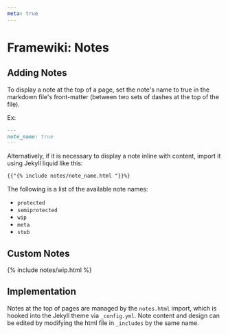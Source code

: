 ```yaml
---
meta: true
---
```

# Framewiki: Notes
## Adding Notes
To display a note at the top of a page, set the note's name to true in the markdown file's front-matter (between two sets of  dashes at the top of the file). 

Ex:
```md
---
note_name: true
---
```

Alternatively, if it is necessary to display a note inline with content, import it using Jekyll liquid like this:
```md
{{"{% include notes/note_name.html "}}%}
```

The following is a list of the available note names:
- `protected`
- `semiprotected`
- `wip`
- `meta`
- `stub`

## Custom Notes
{% include notes/wip.html %}

## Implementation
Notes at the top of pages are managed by the `notes.html` import, which is hooked into the Jekyll theme via `_config.yml`. Note content and design can be edited by modifying the html file in `_includes` by the same name. 
